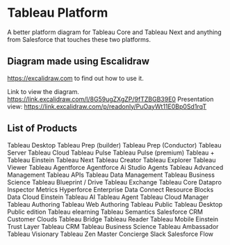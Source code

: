 # Tableau Platform
A better platform diagram for Tableau Core and Tableau Next and anything from Salesforce that touches these two platforms.

## Diagram made using Escalidraw
https://excalidraw.com to find out how to use it. 

Link to view the diagram. https://link.excalidraw.com/l/8G59ugZXgZP/9fTZBGB39E0 
Presentation view: https://link.excalidraw.com/p/readonly/PuOayWt11E0Bp0Sd1rqT

## List of Products 
Tableau Desktop
Tableau Prep (builder)
Tableau Prep (Conductor)
Tableau Server
Tableau Cloud
Tableau Pulse
Tableau Pulse (premium)
Tableau +
Tableau Einstein
Tableau Next
Tableau Creator
Tableau Explorer
Tableau Viewer
Tableau
Agentforce
Agentforce Ai Studio
Agents
Tableau Advanced Management
Tableau APIs
Tableau Data Management
Tableau Business Science
Tableau Blueprint / Drive
Tableau Exchange
Tableau Core
Datapro
Inspector
Metrics
Hyperforce
Enterprise
Data Connect
Resource Blocks
Data Cloud
Einstein
Tableau AI
Tableau Agent
Tableau Cloud Manager
Tableau Authoring
Tableau Web Authoring
Tableau Public
Tableau Desktop Public edition
Tableau elearning
Tableau Semantics
Salesforce CRM
Customer Clouds
Tableau Bridge
Tableau Reader
Tableau Mobile
Einstein Trust Layer
Tableau CRM
Tableau Business Science
Tableau Ambassador
Tableau Visionary
Tableau Zen Master
Concierge
Slack
Salesforce Flow
